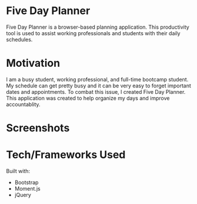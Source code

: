 # Five Day Planner

Five Day Planner is a browser-based planning application. This productivity tool is used to assist working professionals and students with their daily schedules.

# Motivation

I am a busy student, working professional, and full-time bootcamp student. My schedule can get pretty busy and it can be very easy to forget important dates and appointments. To combat this issue, I created Five Day Planner. This application was created to help organize my days and improve accountablity.

# Screenshots

# Tech/Frameworks Used

Built with:

- Bootstrap
- Moment.js
- jQuery
